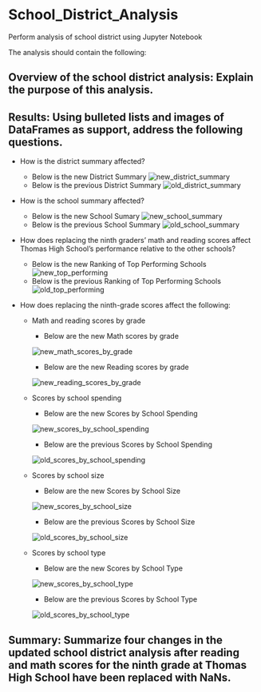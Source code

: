 # School_District_Analysis
Perform analysis of school district using Jupyter Notebook

The analysis should contain the following:

## Overview of the school district analysis: Explain the purpose of this analysis.

## Results: Using bulleted lists and images of DataFrames as support, address the following questions.

- How is the district summary affected?
  - Below is the new District Summary
![new_district_summary](https://github.com/rivas-j/School_District_Analysis/blob/d5c769384fe0f5a82a989f4624969d2dc8d54e9d/Resources/new_district_summary.png)  
  - Below is the previous District Summary
![old_district_summary](https://github.com/rivas-j/School_District_Analysis/blob/d5c769384fe0f5a82a989f4624969d2dc8d54e9d/Resources/old_district_summary.png)


- How is the school summary affected?
  - Below is the new School Sumary
![new_school_summary](https://github.com/rivas-j/School_District_Analysis/blob/d5c769384fe0f5a82a989f4624969d2dc8d54e9d/Resources/new_school_summary.png)
  - Below is the previous School Summary
![old_school_summary](https://github.com/rivas-j/School_District_Analysis/blob/d5c769384fe0f5a82a989f4624969d2dc8d54e9d/Resources/old_school_summary.png)
- How does replacing the ninth graders’ math and reading scores affect Thomas High School’s performance relative to the other schools?
  - Below is the new Ranking of Top Performing Schools
![new_top_performing](https://github.com/rivas-j/School_District_Analysis/blob/d5c769384fe0f5a82a989f4624969d2dc8d54e9d/Resources/new_top_performing.png)
  - Below is the previous Ranking of Top Performing Schools
![old_top_performing](https://github.com/rivas-j/School_District_Analysis/blob/d5c769384fe0f5a82a989f4624969d2dc8d54e9d/Resources/old_top_performing.png)
- How does replacing the ninth-grade scores affect the following:

  - Math and reading scores by grade
    - Below are the new Math scores by grade
    
    ![new_math_scores_by_grade](https://github.com/rivas-j/School_District_Analysis/blob/d5c769384fe0f5a82a989f4624969d2dc8d54e9d/Resources/new_math_scores_by_grade.png)
    - Below are the new Reading scores by grade

    ![new_reading_scores_by_grade](https://github.com/rivas-j/School_District_Analysis/blob/d5c769384fe0f5a82a989f4624969d2dc8d54e9d/Resources/new_reading_scores_by_grade.png)
  - Scores by school spending
    - Below are the new Scores by School Spending
    
    ![new_scores_by_school_spending](https://github.com/rivas-j/School_District_Analysis/blob/d5c769384fe0f5a82a989f4624969d2dc8d54e9d/Resources/new_scores_by_school_spending.png)
    - Below are the previous Scores by School Spending
    
    ![old_scores_by_school_spending](https://github.com/rivas-j/School_District_Analysis/blob/d5c769384fe0f5a82a989f4624969d2dc8d54e9d/Resources/old_scores_by_school_spending.png)
  - Scores by school size
    - Below are the new Scores by School Size  
    
    ![new_scores_by_school_size](https://github.com/rivas-j/School_District_Analysis/blob/d5c769384fe0f5a82a989f4624969d2dc8d54e9d/Resources/new_scores_by_school_size.png)
    - Below are the previous Scores by School Size
    
    ![old_scores_by_school_size](https://github.com/rivas-j/School_District_Analysis/blob/d5c769384fe0f5a82a989f4624969d2dc8d54e9d/Resources/old_scores_by_school_size.png)
  - Scores by school type
    - Below are the new Scores by School Type
    
    ![new_scores_by_school_type](https://github.com/rivas-j/School_District_Analysis/blob/d5c769384fe0f5a82a989f4624969d2dc8d54e9d/Resources/new_scores_by_school_type.png)
    - Below are the previous Scores by School Type
    
    ![old_scores_by_school_type](https://github.com/rivas-j/School_District_Analysis/blob/d5c769384fe0f5a82a989f4624969d2dc8d54e9d/Resources/old_scores_by_school_type.png)
    
## Summary: Summarize four changes in the updated school district analysis after reading and math scores for the ninth grade at Thomas High School have been replaced with NaNs.
